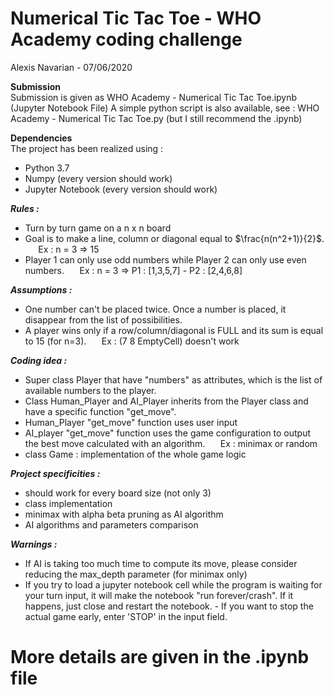 # Numerical Tic Tac Toe - WHO Academy coding challenge
Alexis Navarian - 07/06/2020 <br/>

**Submission** <br/>
Submission is given as WHO Academy - Numerical Tic Tac Toe.ipynb (Jupyter Notebook File)
A simple python script is also available, see : WHO Academy - Numerical Tic Tac Toe.py (but I still recommend the .ipynb)

**Dependencies** <br/>
The project has been realized using :
- Python 3.7
- Numpy (every version should work)
- Jupyter Notebook (every version should work)

***Rules :***
- Turn by turn game on a n x n board
- Goal is to make a line, column or diagonal equal to $\frac{n(n^2+1)}{2}$.    $\quad$ Ex : n = 3 $\Rightarrow$ 15
- Player 1 can only use odd numbers while Player 2 can only use even numbers. $\quad$ Ex : n = 3 $\Rightarrow$ P1 : [1,3,5,7] - P2 : [2,4,6,8]

***Assumptions :***
- One number can't be placed twice. Once a number is placed, it disappear from the list of possibilities.
- A player wins only if a row/column/diagonal is FULL and its sum is equal to 15 (for n=3). $\quad$ Ex : (7 8 EmptyCell) doesn't work

***Coding idea :***
- Super class Player that have "numbers" as attributes, which is the list of available numbers to the player. 
- Class Human_Player and AI_Player inherits from the Player class and have a specific function "get_move".
- Human_Player "get_move" function uses user input 
- AI_player "get_move" function uses the game configuration to output the best move calculated with an algorithm. $\quad$ Ex : minimax or random
- class Game : implementation of the whole game logic

***Project specificities :***
- should work for every board size (not only 3)
- class implementation 
- minimax with alpha beta pruning as AI algorithm
- AI algorithms and parameters comparison

***Warnings :***
- If AI is taking too much time to compute its move, please consider reducing the max_depth parameter (for minimax only)
- If you try to load a jupyter notebook cell while the program is waiting for your turn input, it will make the notebook "run forever/crash". If it happens, just close and restart the notebook. - If you want to stop the actual game early, enter 'STOP' in the input field.


# More details are given in the .ipynb file


